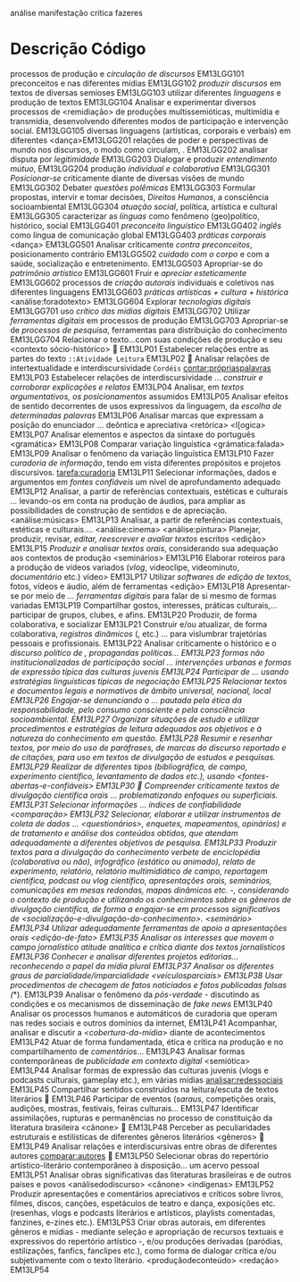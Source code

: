 análise
manifestação
crítica
fazeres


# Descrição	Código
processos de produção e *circulação de discursos*	EM13LGG101
preconceitos e <ideologias> nas diferentes mídias	EM13LGG102
*produzir discursos* em textos de diversas semioses	EM13LGG103	<escritacriativa>
utilizar diferentes *linguagens* e produção de textos	EM13LGG104
Analisar e experimentar diversos processos de <remidiação> de produções multissemióticas, multimídia e transmídia, desenvolvendo diferentes modos de participação e intervenção social.	EM13LGG105
diversas linguagens (artísticas, corporais e verbais) em diferentes <contextos>	<trabalho>  <dança>EM13LGG201
relações de poder e perspectivas de mundo nos discursos, o modo como circulam, <ideologias>.	EM13LGG202
analisar disputa por *legitimidade* <lugardefala>	EM13LGG203
Dialogar e produzir *entendimento mútuo*, <democracia>	EM13LGG204
produção *individual e colaborativa* <trabalho>	EM13LGG301
*Posicionar-se* criticamente diante de diversas visões de mundo	EM13LGG302 <etica>
Debater *questões polêmicas*	EM13LGG303
Formular propostas, intervir e tomar decisões, *Direitos Humanos*, a consciência socioambiental	EM13LGG304
*atuação social*, política, artística e cultural	EM13LGG305
caracterizar as *línguas* como fenômeno (geo)político, histórico, social	EM13LGG401
*preconceito linguístico*	EM13LGG402
*inglês* como língua de comunicação global	EM13LGG403
*práticas corporais* <dança>	EM13LGG501
Analisar criticamente *contra preconceitos*, posicionamento contrário	EM13LGG502
*cuidado com o corpo* e com a saúde, socialização e entretenimento.	EM13LGG503
Apropriar-se do *patrimônio artístico*	EM13LGG601
Fruir e *apreciar esteticamente*	EM13LGG602
processos de *criação autorais* individuais e coletivos nas diferentes linguagens <expressar-se>	EM13LGG603
*práticas artísticas + cultura + histórica*	<análise:foradotexto> EM13LGG604
Explorar *tecnologias digitais*	EM13LGG701
uso *crítico das mídias digitais*	EM13LGG702
Utilizar *ferramentas digitais* em processos de produção	EM13LGG703
Apropriar-se de *processos de pesquisa*, ferramentas para distribuição do conhecimento	<pesquisa> EM13LGG704
Relacionar o texto...com suas condições de produção e seu <contexto sócio-histórico>  🌺	EM13LP01
Estabelecer relações entre as partes do texto `::Atividade Leitura`	<estrturadotexto> EM13LP02 🌺
Analisar relações de intertextualidade e interdiscursividade `Cordéis` <contar:própriaspalavras>	EM13LP03
Estabelecer relações de interdiscursividade ... *construir e corroborar explicações e relatos* <tarefa>	EM13LP04
Analisar, em *textos argumentativos, os posicionamentos* assumidos	EM13LP05
Analisar efeitos de sentido decorrentes de usos expressivos da linguagem, da *escolha de determinadas palavras* <analisar>	EM13LP06
Analisar marcas que expressam a posição do enunciador ... deôntica e apreciativa <retórica>	<l[ogica> EM13LP07
Analisar elementos e aspectos da sintaxe do português <gramática>	EM13LP08
Comparar variação linguística <grámatica:falada>	EM13LP09
Analisar o fenômeno da variação linguística <regionalismos>	EM13LP10
Fazer *curadoria de informação*, tendo em vista diferentes propósitos e projetos discursivos. <tarefa:curadoria>	 EM13LP11
Selecionar informações, dados e argumentos em *fontes confiáveis* um nível de aprofundamento adequado <pesquisa> <tarefa> <fontes>	EM13LP12
Analisar, a partir de referências contextuais, estéticas e culturais ... levando-os em conta na produção de áudios, para ampliar as possibilidades de construção de sentidos e de apreciação. <análise:músicas>	EM13LP13
Analisar, a partir de referências contextuais, estéticas e culturais.... <análise:cinema> <análise:pintura>	
Planejar, produzir, revisar, *editar, reescrever e avaliar textos* escritos	<tarefa> <edição> EM13LP15
*Produzir e analisar textos orais*, considerando sua adequação aos contextos de produção <seminários>	EM13LP16
Elaborar roteiros para a produção de vídeos variados (*vlog*, videoclipe, videominuto, *documentário* etc.) <tarefa>  vídeo>	EM13LP17
Utilizar *softwares de edição de textos*, fotos, vídeos e áudio, além de ferramentas <edição>	EM13LP18
Apresentar-se por meio de ... *ferramentas digitais*  para falar de si mesmo de formas variadas	EM13LP19
Compartilhar gostos, interesses, práticas culturais,... participar de grupos, clubes, <oficinas> e afins. <gostos>	EM13LP20
Produzir, de forma colaborativa, e socializar <playlists>	EM13LP21 
Construir e/ou atualizar, de forma colaborativa, *registros dinâmicos* (<mapas>, <wiki> etc.) ... 
para vislumbrar trajetórias pessoais e profissionais.	EM13LP22
Analisar criticamente o histórico e o *discurso político de <candidatos>, propagandas políticas...	EM13LP23
<analisar> formas não institucionalizadas de *participação social* ... *intervenções urbanas* e formas de expressão típica das culturas juvenis  <analisar> <grafitti> <slam>	EM13LP24
*Participar de <assembleias>* ... usando estratégias linguísticas típicas de negociação	EM13LP25
Relacionar textos e documentos legais e normativos de âmbito universal, nacional, local <leis>	EM13LP26
Engajar-se *denunciando* o <desrespeito-a-direitos> ... pautada pela ética da responsabilidade, pelo consumo consciente e pela consciência socioambiental.	EM13LP27
Organizar situações de estudo e utilizar procedimentos e *estratégias de leitura* adequados aos objetivos e à natureza do conhecimento em questão. <fichamentos>	EM13LP28
*Resumir e resenhar textos*, por meio do uso de paráfrases, de marcas do discurso reportado e de citações, para uso em textos de divulgação de estudos e pesquisas.	EM13LP29 <resumo>
Realizar <pesquisas> de diferentes tipos (bibliográfica, de campo, experimento científico, levantamento de dados etc.), usando <fontes-abertas-e-confiáveis>	EM13LP30 🌺
Compreender criticamente *textos de divulgação científica orais* ... problematizando *enfoques <tendenciosos>* ou superficiais.	EM13LP31
*Selecionar informações* ...  índices de confiabilidade	<comparação> EM13LP32
Selecionar, elaborar e utilizar instrumentos de coleta de dados ... *<questionários>*, enquetes, mapeamentos, opinários) e de tratamento e análise dos conteúdos obtidos, que atendam adequadamente a diferentes objetivos de pesquisa.	EM13LP33
Produzir *textos para a divulgação do conhecimento*  verbete de enciclopédia (colaborativa ou não), infográfico (estático ou animado), relato de experimento, relatório, relatório multimidiático de campo, reportagem científica, *podcast* ou vlog científico, apresentações orais, seminários, comunicações em mesas redondas, mapas dinâmicos etc. -, considerando o contexto de produção e utilizando os conhecimentos sobre os gêneros de divulgação científica, de forma a engajar-se em processos significativos de *<socialização-e-divulgação-do-conhecimento>*. <seminário>	EM13LP34
Utilizar adequadamente ferramentas de apoio a *apresentações* orais <edição-de-fato> <cartaz> <photoshop>	EM13LP35
Analisar os interesses que movem o campo jornalístico atitude analítica e crítica diante dos textos jornalísticos <lerjornal>	EM13LP36
Conhecer e analisar diferentes projetos editorias... reconhecendo o papel da mídia plural <fontes>	EM13LP37
Analisar os diferentes graus de parcialidade/imparcialidade <veículosparciais>	EM13LP38
Usar procedimentos de checagem de fatos noticiados e fotos publicadas  falsas (*<fakenews>*).	EM13LP39
Analisar o fenômeno da *pós-verdade* - discutindo as condições e os mecanismos de disseminação de *fake news*	EM13LP40
Analisar os processos humanos e automáticos de curadoria que operam nas redes sociais e outros domínios da internet, *<comparando-os-feeds>*	EM13LP41
Acompanhar, analisar e discutir a *<cobertura-da-mídia>* diante de acontecimentos	EM13LP42
Atuar de forma fundamentada, ética e crítica na produção e no compartilhamento de *comentários*... <memes> <cancelamento>	EM13LP43
Analisar formas contemporâneas de *publicidade em contexto digital* <semiótica>	EM13LP44
Analisar formas de expressão das culturas juvenis (vlogs e podcasts culturais, gameplay etc.), em várias mídias <analisar:redessociais>	EM13LP45
Compartilhar sentidos construídos na leitura/escuta de textos literários <leitura> 🌺	EM13LP46
Participar de eventos (*saraus*, competições orais, audições, mostras, festivais, feiras culturais... <sarau>	EM13LP47
Identificar assimilações, rupturas e permanências no processo de constituição da literatura brasileira <cânone> 🌺	EM13LP48
Perceber as peculiaridades estruturais e estilísticas de diferentes gêneros literários <gêneros> 🌺	EM13LP49
Analisar relações <intertextuais> e interdiscursivas entre obras de diferentes autores <comparar:autores> 🌺	EM13LP50
Selecionar obras do repertório artístico-literário contemporâneo à disposição... um acervo pessoal <escolhadoaluno> <gosto>	EM13LP51
Analisar obras significativas das literaturas brasileiras e de outros países e povos <análisedodiscurso> <cânone> <classico> <indígenas> <brasileiro>	EM13LP52
Produzir apresentações e comentários apreciativos e críticos sobre livros, filmes, discos, canções, espetáculos de teatro e dança, exposições etc. (resenhas, vlogs e podcasts literários e artísticos, playlists comentadas, fanzines, e-zines etc.). <resenhas>	EM13LP53
Criar obras autorais, em diferentes gêneros e mídias - mediante seleção e apropriação de recursos textuais e expressivos do repertório artístico -, e/ou produções derivadas (paródias, estilizações, fanfics, fanclipes etc.), como forma de dialogar crítica e/ou subjetivamente com o texto literário. <produçãodeconteúdo> <redação>	EM13LP54